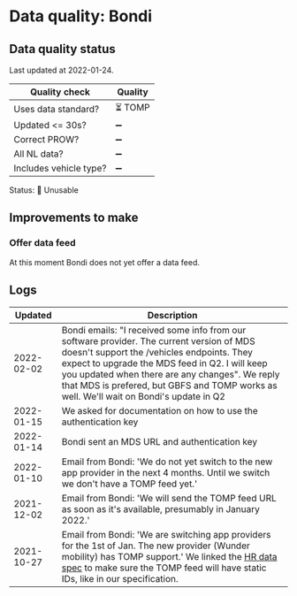 # Data quality: Bondi

## Data quality status

Last updated at 2022-01-24.

| **Quality check**           | **Quality**
| --                          | --          |
| Uses data standard?         | ⏳ TOMP
| Updated <= 30s?             | ➖
| Correct PROW?               | ➖
| All NL data?                | ➖
| Includes vehicle type?      | ➖

Status: 🔴 Unusable

## Improvements to make

### Offer data feed

At this moment Bondi does not yet offer a data feed.

## Logs

| Updated    | Description
| ----       | ---
| 2022-02-02 | Bondi emails: "I received some info from our software provider. The current version of MDS doesn't support the /vehicles endpoints. They expect to upgrade the MDS feed in Q2. I will keep you updated when there are any changes". We reply that MDS is prefered, but GBFS and TOMP works as well. We'll wait on Bondi's update in Q2
| 2022-01-15 | We asked for documentation on how to use the authentication key
| 2022-01-14 | Bondi sent an MDS URL and authentication key
| 2022-01-10 | Email from Bondi: 'We do not yet switch to the new app provider in the next 4 months. Until we switch we don't have a TOMP feed yet.'
| 2021-12-02 | Email from Bondi: 'We will send the TOMP feed URL as soon as it's available, presumably in January 2022.'
| 2021-10-27 | Email from Bondi: 'We are switching app providers for the 1st of Jan. The new provider (Wunder mobility) has TOMP support.' We linked the [HR data spec](https://docs.crow.nl/deelfietsdashboard/hr-dataspec/) to make sure the TOMP feed will have static IDs, like in our specification.
